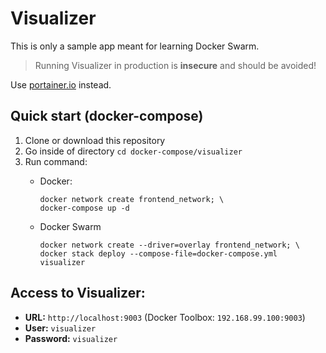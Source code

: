 # Visualizer

This is only a sample app meant for learning Docker Swarm.

> Running Visualizer in production is **insecure** and should be avoided!

Use [portainer.io](https://www.portainer.io/) instead.

## Quick start (docker-compose)
1. Clone or download this repository
1. Go inside of directory `cd docker-compose/visualizer`
1. Run command:
    - Docker:

          docker network create frontend_network; \
          docker-compose up -d

    - Docker Swarm

          docker network create --driver=overlay frontend_network; \
          docker stack deploy --compose-file=docker-compose.yml visualizer


## Access to Visualizer: 
- **URL:** `http://localhost:9003` (Docker Toolbox: `192.168.99.100:9003`)
- **User:** `visualizer`
- **Password:** `visualizer`